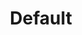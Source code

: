 ---
title: "Default"
linkTitle: "Default"
weight: 1
type: docs
description: >
    Printing the status in the default way
---